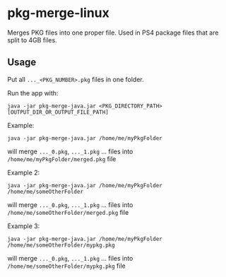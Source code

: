 # pkg-merge-linux
Merges PKG files into one proper file.
Used in PS4 package files that are split to 4GB files.

## Usage
Put all `..._<PKG_NUMBER>.pkg` files in one folder.

Run the app with:

`java -jar pkg-merge-java.jar <PKG_DIRECTORY_PATH> [OUTPUT_DIR_OR_OUTPUT_FILE_PATH]`

Example:

`java -jar pkg-merge-java.jar /home/me/myPkgFolder`

will merge `..._0.pkg`, `..._1.pkg` ... files into `/home/me/myPkgFolder/merged.pkg` file

Example 2:

`java -jar pkg-merge-java.jar /home/me/myPkgFolder /home/me/someOtherFolder`

will merge `..._0.pkg`, `..._1.pkg` ... files into `/home/me/someOtherFolder/merged.pkg` file

Example 3:

`java -jar pkg-merge-java.jar /home/me/myPkgFolder /home/me/someOtherFolder/mypkg.pkg`

will merge `..._0.pkg`, `..._1.pkg` ... files into `/home/me/someOtherFolder/mypkg.pkg` file